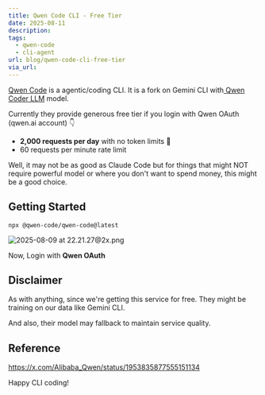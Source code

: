 ```yaml
---
title: Qwen Code CLI - Free Tier
date: 2025-08-11
description: 
tags:
  - qwen-code
  - cli-agent
url: blog/qwen-code-cli-free-tier
via_url:
---
```

[Qwen Code](https://github.com/QwenLM/qwen-code) is a agentic/coding CLI. It is a fork on Gemini CLI with[ Qwen Coder LLM](https://github.com/QwenLM/Qwen3-Coder) model.

Currently they provide generous free tier if you login with Qwen OAuth (qwen.ai account) 👇
- **2,000 requests per day** with no token limits 🌟
- 60 requests per minute rate limit

Well, it may not be as good as Claude Code but for things that might NOT require powerful model or where you don't want to spend money, this might be a good choice.


## Getting Started

```shell
npx @​qwen-code/qwen-code@latest
```

![2025-08-09 at 22.21.27@2x.png](/images/2025-08-09-at-22.21.27-at-2x.png)

Now, Login with **Qwen OAuth**

## Disclaimer
As with anything, since we're getting this service for free. They might be training on our data like Gemini CLI.

And also, their model may fallback to maintain service quality.

## Reference
https://x.com/Alibaba_Qwen/status/1953835877555151134

Happy CLI coding!